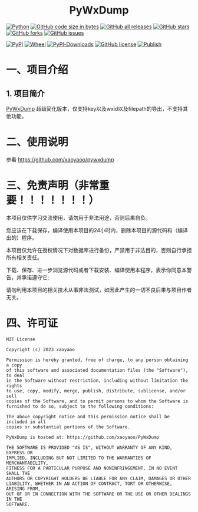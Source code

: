 # <center>PyWxDump</center>

[![Python](https://img.shields.io/badge/Python-3-blue.svg)](https://www.python.org/)
[![GitHub code size in bytes](https://img.shields.io/github/languages/code-size/xaoyaoo/pywxdump)](https://github.com/xaoyaoo/PyWxDump)
[![GitHub all releases](https://img.shields.io/github/downloads/xaoyaoo/pywxdump/total)](https://github.com/xaoyaoo/PyWxDump)
[![GitHub stars](https://img.shields.io/github/stars/xaoyaoo/PyWxDump.svg)](https://github.com/xaoyaoo/PyWxDump)
[![GitHub forks](https://img.shields.io/github/forks/xaoyaoo/PyWxDump.svg)](https://github.com/xaoyaoo/PyWxDump/fork)
[![GitHub issues](https://img.shields.io/github/issues/xaoyaoo/PyWxDump)](https://github.com/xaoyaoo/PyWxDump/issues)

[![PyPI](https://img.shields.io/pypi/v/pywxdump)](https://pypi.org/project/pywxdump/)
[![Wheel](https://img.shields.io/pypi/wheel/pywxdump)](https://pypi.org/project/pywxdump/)
[![PyPI-Downloads](https://img.shields.io/pypi/dm/pywxdump)](https://pypistats.org/packages/pywxdump)
[![GitHub license](https://img.shields.io/pypi/l/pywxdump)](https://github.com/xaoyaoo/PyWxDump/blob/master/LICENSE)
[![Publish](https://github.com/xaoyaoo/PyWxDump/actions/workflows/publish.yml/badge.svg)](https://github.com/xaoyaoo/PyWxDump/actions/workflows/publish.yml)

# 一、项目介绍

## 1. 项目简介

[PyWxDump](https://github.com/xaoyaoo/pywxdump) 超级简化版本，仅支持key以及wxid以及filepath的导出，不支持其他功能。

# 二、使用说明

参看  https://github.com/xaoyaoo/pywxdump 

# 三、免责声明（非常重要！！！！！！！）

本项目仅供学习交流使用，请勿用于非法用途，否则后果自负。

您应该在下载保存，编译使用本项目的24小时内，删除本项目的源代码和（编译出的）程序。

本项目仅允许在授权情况下对数据库进行备份，严禁用于非法目的，否则自行承担所有相关责任。

下载、保存、进一步浏览源代码或者下载安装、编译使用本程序，表示你同意本警告，并承诺遵守它;

请勿利用本项目的相关技术从事非法测试，如因此产生的一切不良后果与项目作者无关。

# 四、许可证

```text
MIT License

Copyright (c) 2023 xaoyaoo

Permission is hereby granted, free of charge, to any person obtaining a copy
of this software and associated documentation files (the "Software"), to deal
in the Software without restriction, including without limitation the rights
to use, copy, modify, merge, publish, distribute, sublicense, and/or sell
copies of the Software, and to permit persons to whom the Software is
furnished to do so, subject to the following conditions:

The above copyright notice and this permission notice shall be included in all
copies or substantial portions of the Software.

PyWxDump is hosted at: https://github.com/xaoyaoo/PyWxDump

THE SOFTWARE IS PROVIDED "AS IS", WITHOUT WARRANTY OF ANY KIND, EXPRESS OR
IMPLIED, INCLUDING BUT NOT LIMITED TO THE WARRANTIES OF MERCHANTABILITY,
FITNESS FOR A PARTICULAR PURPOSE AND NONINFRINGEMENT. IN NO EVENT SHALL THE
AUTHORS OR COPYRIGHT HOLDERS BE LIABLE FOR ANY CLAIM, DAMAGES OR OTHER
LIABILITY, WHETHER IN AN ACTION OF CONTRACT, TORT OR OTHERWISE, ARISING FROM,
OUT OF OR IN CONNECTION WITH THE SOFTWARE OR THE USE OR OTHER DEALINGS IN THE
SOFTWARE.
```

